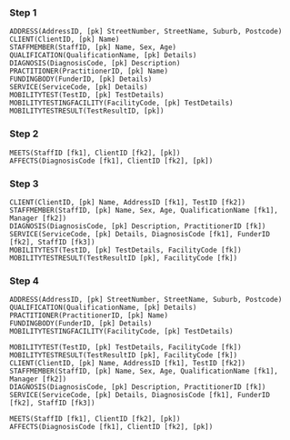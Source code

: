 

### Step 1

	ADDRESS(AddressID, [pk] StreetNumber, StreetName, Suburb, Postcode)
	CLIENT(ClientID, [pk] Name)
	STAFFMEMBER(StaffID, [pk] Name, Sex, Age)
	QUALIFICATION(QualificationName, [pk] Details)
	DIAGNOSIS(DiagnosisCode, [pk] Description)
	PRACTITIONER(PractitionerID, [pk] Name)
	FUNDINGBODY(FunderID, [pk] Details)
	SERVICE(ServiceCode, [pk] Details)
	MOBILITYTEST(TestID, [pk] TestDetails)
	MOBILITYTESTINGFACILITY(FacilityCode, [pk] TestDetails)
	MOBILITYTESTRESULT(TestResultID, [pk])


### Step 2

	MEETS(StaffID [fk1], ClientID [fk2], [pk])
	AFFECTS(DiagnosisCode [fk1], ClientID [fk2], [pk])


### Step 3

	CLIENT(ClientID, [pk] Name, AddressID [fk1], TestID [fk2])
	STAFFMEMBER(StaffID, [pk] Name, Sex, Age, QualificationName [fk1], Manager [fk2])
	DIAGNOSIS(DiagnosisCode, [pk] Description, PractitionerID [fk])
	SERVICE(ServiceCode, [pk] Details, DiagnosisCode [fk1], FunderID [fk2], StaffID [fk3])
	MOBILITYTEST(TestID, [pk] TestDetails, FacilityCode [fk])
	MOBILITYTESTRESULT(TestResultID [pk], FacilityCode [fk])


### Step 4

	ADDRESS(AddressID, [pk] StreetNumber, StreetName, Suburb, Postcode)
	QUALIFICATION(QualificationName, [pk] Details)
	PRACTITIONER(PractitionerID, [pk] Name)
	FUNDINGBODY(FunderID, [pk] Details)
	MOBILITYTESTINGFACILITY(FacilityCode, [pk] TestDetails)

	MOBILITYTEST(TestID, [pk] TestDetails, FacilityCode [fk])
	MOBILITYTESTRESULT(TestResultID [pk], FacilityCode [fk])
	CLIENT(ClientID, [pk] Name, AddressID [fk1], TestID [fk2])
	STAFFMEMBER(StaffID, [pk] Name, Sex, Age, QualificationName [fk1], Manager [fk2])
	DIAGNOSIS(DiagnosisCode, [pk] Description, PractitionerID [fk])
	SERVICE(ServiceCode, [pk] Details, DiagnosisCode [fk1], FunderID [fk2], StaffID [fk3])

	MEETS(StaffID [fk1], ClientID [fk2], [pk])
	AFFECTS(DiagnosisCode [fk1], ClientID [fk2], [pk])

